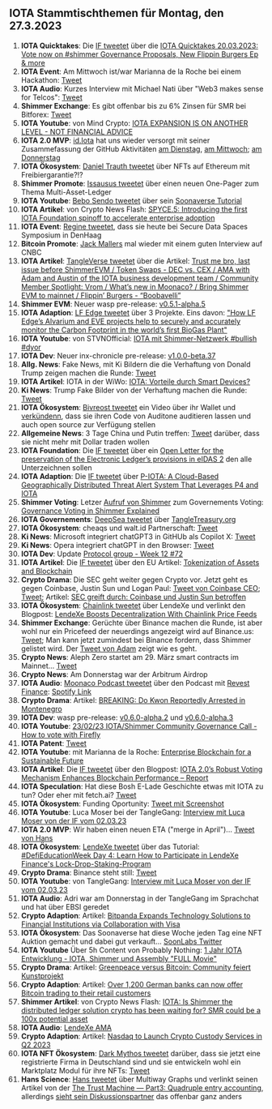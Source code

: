 ## IOTA Stammtischthemen für Montag, den 27.3.2023

1. **IOTA Quicktakes**: Die [IF tweetet](https://twitter.com/iota/status/1637755981701562369?s=20) über die [IOTA Quicktakes 20.03.2023: Vote now on #shimmer Governance Proposals, New Flippin Burgers Ep & more](https://www.youtube.com/watch?v=_E9M0av-DIY)
2. **IOTA Event**: Am Mittwoch ist/war Marianna de la Roche bei einem Hackathon: [Tweet](https://twitter.com/Marianadlrw/status/1637026135119740930?s=20)
3. **IOTA Audio**: Kurzes Interview mit Michael Nati über "Web3 makes sense for Telcos": [Tweet](https://twitter.com/michelenati/status/1637795923219693569?s=20)
4. **Shimmer Exchange**: Es gibt offenbar bis zu 6% Zinsen für SMR bei Bitforex: [Tweet](https://twitter.com/bitforexcom/status/1637993385998036992?s=20)
5. **IOTA Youtube**: von Mind Crypto: [IOTA EXPANSION IS ON ANOTHER LEVEL - NOT FINANCIAL ADVICE](https://www.youtube.com/watch?v=ZXIDWcRYqRI&t=51s)
6. **IOTA 2.0 MVP**: [id.Iota](https://twitter.com/id_iota) hat uns wieder versorgt mit seiner Zusammefassung der GitHub Aktivitäten [am Dienstag](https://twitter.com/id_iota/status/1638088075502047233?s=20), [am Mittwoch](https://twitter.com/id_iota/status/1638514835188224000?s=20); [am Donnerstag](https://twitter.com/id_iota/status/1638830719152824321?s=20)
7. **IOTA Ökosystem**: [Daniel Trauth tweetet](https://twitter.com/DanielTrauth/status/1637844300334497796?s=20) über NFTs auf Ethereum mit Freibiergarantie?!?
8. **Shimmer Promote**: [Issausus tweetet](https://twitter.com/Issaus2020/status/1638179406752645121?s=20) über einen neuen One-Pager zum Thema Multi-Asset-Ledger
9. **IOTA Youtube**: [Bebo Sendo tweetet](https://twitter.com/Bboy_Sendo/status/1638140892744671233?s=20) über sein [Soonaverse Tutorial](https://www.youtube.com/watch?v=jL7oY-yHNMY&t=3s)
10. **IOTA Artikel**: von Crypto News Flash: [SPYCE.5: Introducing the first IOTA Foundation spinoff to accelerate enterprise adoption](https://www.crypto-news-flash.com/spyce-5-introducing-the-first-iota-foundation-spinoff-to-accelerate-enterprise-adoption/)
11. **IOTA Event**: [Regine tweetet](https://twitter.com/Energine/status/1638108118369333248?s=20), dass sie heute bei Secure Data Spaces Symposium in DenHaag
12. **Bitcoin Promote**: [Jack Mallers](https://twitter.com/MarketMobsterUK/status/1637900577974657024?s=20) mal wieder mit einem guten Interview auf CNBC
13. **IOTA Artikel**: [TangleVerse tweetet](https://twitter.com/TangleVerseWeb/status/1638195130032087041?s=20) über die Artikel: [Trust me bro, last issue before ShimmerEVM / Token Swaps - DEC vs. CEX / AMA with Adam and Austin of the IOTA business development team / Community Member Spotlight: Vrom / What’s new in Moonaco? / Bring Shimmer EVM to mainnet / Flippin’ Burgers - “Boobavelli”](https://iotacreator.substack.com/p/trust-me-bro-last-issue-before-shimmerevm?r=1ic5o4&utm_campaign=post&utm_medium=web)
14. **Shimmer EVM**: Neuer wasp pre-release: [v0.5.1-alpha.5](https://github.com/iotaledger/wasp/releases/tag/v0.5.1-alpha.5)
15. **IOTA Adaption**: [LF Edge tweetet](https://twitter.com/LF_Edge/status/1638194763827388416?s=20) über 3 Projekte. Eins davon: ["How LF Edge’s Alvarium and EVE projects help to securely and accurately monitor the Carbon Footprint in the world’s first BioGas Plant"](https://www.lfedge.org/resources/case-studies/?hss_channel=tw-1085641282175741952)
16. **IOTA Youtube**: von STVNOfficial: [IOTA mit Shimmer-Netzwerk #bullish #dyor](https://www.youtube.com/watch?app=desktop&v=9bxTkiVfZGY)
17. **IOTA Dev**: Neuer inx-chronicle pre-release: [v1.0.0-beta.37](https://github.com/iotaledger/inx-chronicle/releases/tag/v1.0.0-beta.37)
18. **Allg. News**: Fake News, mit Ki Bildern die die Verhaftung von Donald Trump zeigen machen die Runde: [Tweet](https://twitter.com/LilMoonLambo/status/1638204868430053377?s=20)
19. **IOTA Artikel**: IOTA in der WiWo: [IOTA: Vorteile durch Smart Devices?](https://www.wiwo.de/finanzen/geldanlage/iota-miota-im-ueberblick-iota-vorteile-durch-smart-devices/28922438.html)
20. **Ki News**: Trump Fake Bilder von der Verhaftung machen die Runde: [Tweet](https://twitter.com/MeghUpdates/status/1638461675631431681?s=20)
21. **IOTA Ökosystem**: [Bivreost tweetet](https://twitter.com/bivreost/status/1638435264912584707?s=20) ein Video über ihr Wallet und [verkündenn](https://twitter.com/bivreost/status/1638473443048935425?s=20), dass sie ihren Code von Auditone auditieren lassen und auch open source zur Verfügung stellen
22. **Allgemeine News**: 3 Tage China und Putin treffen: [Tweet](https://twitter.com/WatcherGuru/status/1638349879171792896?s=20) darüber, dass sie nicht mehr mit Dollar traden wollen
23. **IOTA Foundation**: Die [IF tweetet](https://twitter.com/iota/status/1638495742468784130?s=20) über ein [Open Letter for the preservation of the Electronic Ledger’s provisions in eIDAS 2](https://inatba.org/news/savesection11-eidas2-trusted-electronic-ledgers-open-letter/) den alle Unterzeichnen sollen
24. **IOTA Adaption**: Die [IF tweetet](https://twitter.com/iota/status/1638284348829908993?s=20) über [P-IOTA: A Cloud-Based Geographically Distributed Threat Alert System That Leverages P4 and IOTA](https://www.mdpi.com/1424-8220/23/6/2955)
25. **Shimmer Voting**: Letzer [Aufruf von Shimmer](https://twitter.com/shimmernet/status/1638541047293702146?s=20) zum Governements Voting: [Governance Voting in Shimmer Explained](https://blog.shimmer.network/governance-voting-shimmer/)
26. **IOTA Governements**: [DeepSea tweetet](https://twitter.com/Deep_Sea_Iotan/status/1638550007954526209?s=20) über [TangleTreasury.org](https://www.tangletreasury.org/)
27. **IOTA Ökosystem**: cheaqs und walt.id Partnerschaft: [Tweet](https://twitter.com/cheqd_io/status/1638206109046456320?s=20)
28. **Ki News**: Microsoft integriert chatGPT3 in GitHUb als Copilot X: [Tweet](https://twitter.com/AlphaSignalAI/status/1638571132474511361?s=20)
29. **Ki News**: Opera integriert chatGPT in den Browser: [Tweet](https://twitter.com/rowancheung/status/1638558865414582272?s=20)
30. **IOTA Dev**: Update [Protocol group - Week 12 #72](https://github.com/iotaledger/research-updates/discussions/72)
31. **IOTA Artikel**: Die [IF tweetet](https://twitter.com/iota/status/1638556143713677312?s=20) über den EU Artikel: [Tokenization of Assets and Blockchain](https://www.eublockchainforum.eu/research-paper/tokenization-assets-and-blockchain)
32. **Crypto Drama**: Die SEC geht weiter gegen Crypto vor. Jetzt geht es gegen Coinbase, Justin Sun und Logan Paul: [Tweet von Coinbase CEO](https://twitter.com/brian_armstrong/status/1638654192138199041?s=20); [Tweet](https://twitter.com/TheRobynHD/status/1638654458614751233?s=20); Artikel: [SEC greift durch: Coinbase und Justin Sun betroffen](https://www.btc-echo.de/schlagzeilen/sec-greift-durch-coinbase-und-justin-sun-betroffen-161470/)
33. **IOTA Ökosystem**: [Chainlink tweetet](https://twitter.com/ChainlinkToday/status/1638663597357244421?s=20) über LendeXe und verlinkt den Blogpost: [LendeXe Boosts Decentralization With Chainlink Price Feeds](https://chainlinktoday.com/lendexe-boosts-decentralization-with-chainlink-price-feeds/)
34. **Shimmer Exchange**: Gerüchte über Binance machen die Runde, ist aber wohl nur ein Pricefeed der neuerdings angezeigt wird auf Binance.us: [Tweet](https://twitter.com/Levi_Jeans4353/status/1638602144088563712?s=20); Man kann jetzt zumindest bei Binance fordern, dass Shimmer gelistet wird. Der [Tweet von Adam](https://twitter.com/Schpoopel/status/1638825380894109696?s=20) zeigt wie es geht.
35. **Crypto News**: Aleph Zero startet am 29. März smart contracts im Mainnet... [Tweet](https://twitter.com/Aleph__Zero/status/1638559876824662017?s=20)
36. **Crypto News**: Am Donnerstag war der Arbitrum Airdrop
37. **IOTA Audio**: [Moonaco Podcast tweetet](https://twitter.com/MoonacoPodcast/status/1638864015391637506?s=20) über den Podcast mit [Revest Finance](https://twitter.com/RevestFinance): [Spotify Link](https://open.spotify.com/episode/0TlwVWoJw0nMfyooHMU5YI?si=MwQ81fT9R-eidt9LYztXNA)
38. **Crypto Drama**: Artikel: [BREAKING: Do Kwon Reportedly Arrested in Montenegro](https://coinmarketcap.com/alexandria/article/breaking:-do-kwon-reportedly-arrested-in-montenegro)
39. **IOTA Dev**: wasp pre-release: [v0.6.0-alpha.2](https://github.com/iotaledger/wasp/releases) und [v0.6.0-alpha.3](https://github.com/iotaledger/wasp/releases/tag/v0.6.0-alpha.3)
40. **IOTA Youtube**: [23/02/23 IOTA/Shimmer Community Governance Call - How to vote with Firefly](https://www.youtube.com/watch?v=oXlLdfgq1Js)
41. **IOTA Patent**: [Tweet](https://twitter.com/Wondere12985276/status/1639013353279434759?s=20)
42. **IOTA Youtube**: mit Marianna de la Roche: [Enterprise Blockchain for a Sustainable Future](https://www.youtube.com/watch?v=yX4-eUxbmJ8)
43. **IOTA Artikel**: Die [IF tweetet](https://twitter.com/iota/status/1639009123764404224?s=20) über den Blogpost: [IOTA 2.0’s Robust Voting Mechanism Enhances Blockchain Performance – Report](https://www.ethnews.com/iota-2-0s-robust-voting-mechanism-enhances-blockchain-performance-report/)
44. **IOTA Speculation**: Hat diese Bosh E-Lade Geschichte etwas mit IOTA zu tun? Oder eher mit fetch.ai? [Tweet](https://twitter.com/MOBIXWALLET/status/1638970898169626624?s=20)
45. **IOTA Ökosystem**: Funding Oportunity: [Tweet mit Screenshot](https://twitter.com/antonionardella/status/1639204021654155265?s=20)
46. **IOTA Youtube**: Luca Moser bei der TangleGang: [Interview mit Luca Moser von der IF vom 02.03.23](https://www.youtube.com/watch?v=SXkQPNsuG0c)
47. **IOTA 2.0 MVP**: Wir haben einen neuen ETA ("merge in April")... [Tweet von Hans](https://twitter.com/hus_qy/status/1639186193261948930?s=20)
48. **IOTA Ökosystem**: [LendeXe tweetet](https://twitter.com/LendeXeFinance/status/1639209164693032960?s=20) über das Tutorial: [#DefiEducationWeek Day 4: Learn How to Participate in LendeXe Finance's Lock-Drop-Staking-Program](https://www.youtube.com/watch?v=RqfjE7lyEDg)
49. **Crypto Drama**: Binance steht still: [Tweet](https://twitter.com/cz_binance/status/1639235255054860290?s=20)
50. **IOTA Youtube**: von TangleGang: [Interview mit Luca Moser von der IF vom 02.03.23](https://www.youtube.com/watch?v=SXkQPNsuG0c)
51. **IOTA Audio**: Adri war am Donnerstag in der TangleGang im Sprachchat und hat über EBSI geredet
52. **Crypto Adaption**: Artikel: [Bitpanda Expands Technology Solutions to Financial Institutions via Collaboration with Visa](https://blockchainreporter.net/bitpanda-expands-technology-solutions-to-financial-institutions-via-collaboration-with-visa/)
53. **IOTA Ökosystem**: Das Soonaverse hat diese Woche jeden Tag eine NFT Auktion gemacht und dabei gut verkauft... [SoonLabs Twitter](https://twitter.com/soon_labs) 
54. **IOTA Youtube** Über 5h Content von Probably Nothing: [1 Jahr IOTA Entwicklung - IOTA, Shimmer und Assembly "FULL Movie"](https://www.youtube.com/watch?v=jykUtGTMPY0)
55. **Crypto Drama**: Artikel: [Greenpeace versus Bitcoin: Community feiert Kunstprojekt](https://www.btc-echo.de/news/greenpeace-vs-bitcoin-community-feiert-skull-of-satoshi-161564/)
56. **Crypto Adaption**: Artikel: [Over 1,200 German banks can now offer Bitcoin trading to their retail customers](https://finbold.com/over-1200-german-banks-can-now-offer-bitcoin-trading-to-their-retail-customers/)
57. **Shimmer Artikel**: von Crypto News Flash: [IOTA: Is Shimmer the distributed ledger solution crypto has been waiting for? SMR could be a 100x potential asset](https://www.crypto-news-flash.com/iota-is-shimmer-the-distributed-ledger-solution-crypto-has-been-waiting-for-smr-could-be-a-100x-potential-asset/?feed_id=14082&_unique_id=641dd1033aa24)
58. **IOTA Audio**: [LendeXe AMA](https://twitter.com/LendeXeFinance/status/1639702691273228288?s=20)
59. **Crypto Adaption**: Artikel: [Nasdaq to Launch Crypto Custody Services in Q2 2023](https://watcher.guru/news/nasdaq-to-launch-crypto-custody-services-in-q2-2023)
60. **IOTA NFT Ökosystem**: [Dark Mythos tweetet](https://twitter.com/DarkMythosIOTA/status/1638492630546800642?s=20) darüber, dass sie jetzt eine registrierte Firma in Deutschland sind und sie entwickeln wohl ein Marktplatz Modul für ihre NFTs: [Tweet](https://twitter.com/DarkMythosIOTA/status/1639638204084113410?s=20)
61. **Hans Science**: [Hans tweetet](https://twitter.com/hus_qy/status/1638578841881923585?s=20) über Multiway Graphs und verlinkt seinen Artikel von der [The Trust Machine — Part3: Quadruple entry accounting](https://husqy.medium.com/the-trust-machine-part3-quadruple-entry-accounting-6da022f5e832), allerdings [sieht sein Diskussionspartner](https://twitter.com/getjonwithit/status/1639075331024773120?s=20) das offenbar ganz anders


